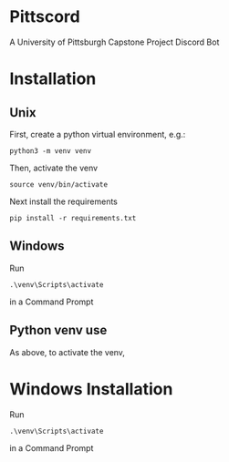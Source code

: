 # Pittscord
A University of Pittsburgh Capstone Project Discord Bot

# Installation
## Unix
First, create a python virtual environment, e.g.:
```
python3 -m venv venv
```
Then, activate the venv
```
source venv/bin/activate
```
Next install the requirements
```
pip install -r requirements.txt
```
## Windows
Run
```
.\venv\Scripts\activate
```
in a Command Prompt
## Python venv use
As above, to activate the venv,

# Windows Installation
Run
```
.\venv\Scripts\activate
```
in a Command Prompt
